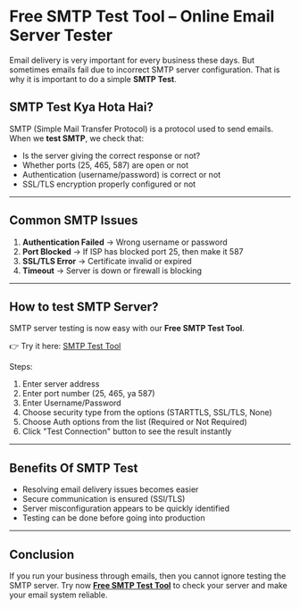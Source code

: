 # Free SMTP Test Tool – Online Email Server Tester  

Email delivery is very important for every business these days. But sometimes emails fail due to incorrect SMTP server configuration. That is why it is important to do a simple **SMTP Test**.

## SMTP Test Kya Hota Hai?  
SMTP (Simple Mail Transfer Protocol) is a protocol used to send emails. When we **test SMTP**, we check that:  

- Is the server giving the correct response or not?
- Whether ports (25, 465, 587) are open or not
- Authentication (username/password) is correct or not  
- SSL/TLS encryption properly configured or not

---

## Common SMTP Issues  
1. **Authentication Failed** → Wrong username or password  
2. **Port Blocked** → If ISP has blocked port 25, then make it 587
3. **SSL/TLS Error** → Certificate invalid or expired  
4. **Timeout** → Server is down or firewall is blocking

---

## How to test SMTP Server?  
SMTP server testing is now easy with our **Free SMTP Test Tool**.

👉 Try it here: [SMTP Test Tool](https://tools.codestrail.com/smtp-test-tool)  

Steps:  
1. Enter server address
2. Enter port number (25, 465, ya 587)  
3. Enter Username/Password
4. Choose security type from the options (STARTTLS, SSL/TLS, None)
5. Choose Auth options from the list (Required or Not Required)
6. Click "Test Connection" button to see the result instantly

---

## Benefits Of SMTP Test
- Resolving email delivery issues becomes easier
- Secure communication is ensured (SSl/TLS)
- Server misconfiguration appears to be quickly identified
- Testing can be done before going into production

---

## Conclusion   
If you run your business through emails, then you cannot ignore testing the SMTP server. Try now **[Free SMTP Test Tool](https://tools.codestrail.com/smtp-test-tool)** to check your server and make your email system reliable.
